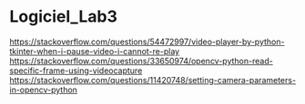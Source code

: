 # Logiciel_Lab3

https://stackoverflow.com/questions/54472997/video-player-by-python-tkinter-when-i-pause-video-i-cannot-re-play
https://stackoverflow.com/questions/33650974/opencv-python-read-specific-frame-using-videocapture
https://stackoverflow.com/questions/11420748/setting-camera-parameters-in-opencv-python
